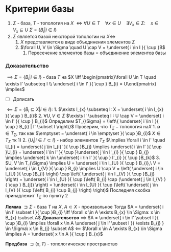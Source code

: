 # Критерии базы
1. $\Sigma$ - база, $T$ - топология на $X$
	$\iff \forall U \in T  \quad  \forall x \in U  \quad  \exists V_{x} \in \Sigma:  \quad  x \in V_{x} \subseteq U$
	$\Sigma = \left\{ B_i | i \in I \right\}$
2. $\Sigma$ является базой некоторой топологии на $X\iff$
	1. $X$ представляется в виде объединения элементов $\Sigma$
	2. $\forall U, V \in \Sigma  \quad  U \cap V = \underset{ i \in I }{ \cup }B$
		1. Пересечение элементов базы = объединение элементов базы

### Доказательство
$\implies \Sigma = \left\{ B_{i} | i \in I \right\}$ - база $T$ на $X \iff \begin{pmatrix}\forall U \in T  \quad  \exists I' \subseteq I \\ \underset{ i \in I' }{ \cup } B_{i} = U\end{pmatrix} \implies$
- [ ] Дописать 

$\impliedby \Sigma = \left\{ B_{i} \subseteq X | i \in I \right\}:$
	1. $\exists I_{x} \subseteq I: X = \underset{ i \in I_{x} }{ \cup } B_{i}$
	2. $\forall U, V \in \Sigma$
	   $\exists I' \subseteq I : U \cap V = \underset{ i \in I' }{ \cup } B_{i}$
	Определим $T_{\Sigma} = \left\{ \underset{ i \in I }{ \cup } B_{i} | I' \subset I \right\}$
	Проверим, что $T_{\Sigma} - \text{топология на} X$
		1. $\emptyset \in T_{\Sigma}$, так как $\emptyset = \underset{ i \in \emptyset }{ \cup }B_{i}$
		   $X \in T_{\Sigma}$ тк 1)
		 2. $\left\{ U_{i} | i \in I' \subset I \right\}$ - набор элементов $T_{\Sigma}$
		    $\implies \forall i \in I'  \quad  U_{i} = \underset{ j \in I_{i}' }{ \cup }B_{j} \implies \underset{ i \in I' }{ \cup }U_{i} = \underset{ i \in I' }{ \cup }\underset{ j \in I'_{i} }{ \cup } B_{j} \implies \underset{ k \in \underset{ i \in I' }{ \cup } I'_{i} }{ \cup }B_{k}$ 
		3. $U, V \in T_{\Sigma} \implies U = \underset{ i \in I_{U} }{ \cup } B_{i},\ V = \underset{ i \in I_{V} }{ \cup } B_{i} \implies U \cap V = \left( \underset{ i \in I_{U} }{ \cup }B_{i} \right) \cap \left( \underset{ j \in I _{V} }{ \cup }B_{j} \right) = \underset{ i \in I_{U} }{ \cup }\left( B_{i} \cap (\underset{ j \in I_{V} }{ \cup } B_{j}) \right) = \underset{ i \in I_{U} }{ \cup }\left( \underset{ j \in I_{V} }{ \cup }\left( B_{i} \cup B_{j} \right) \right)$
			Последняя скобка принадлежит $T_{\Sigma}$ по пункту 2

**Лемма**
	$\sqsupset \Sigma$ - база $T$  на $X$, $A \subset X$ - произвольное
	Тогда $A = \underset{ i \in I' \subset I }{ \cup }B_{i} \iff \forall x \in A \exists B_{x} \in \Sigma: x \in B_{x} \subset A$
**Доказательство**
$\implies$
	$A = \underset{ i \in I' \subset I }{ \cup }B_{i} \implies \forall x \in A \underset{ j \in I' \subset I }{ \exists B_{j} } \in \Sigma\ x \in B_{j} \subset A$
$\impliedby$
	$\forall x \in A \exists B_{x} \in \Sigma \implies A = \underset{ x \in A }{ \cup } B_{x}$

**Предбаза**
	$\sqsupset (x, T)$ - топологическое пространство
	